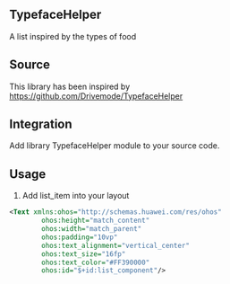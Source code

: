 ## TypefaceHelper
A list inspired by the types of food 

## Source
This library has been inspired by https://github.com/Drivemode/TypefaceHelper

## Integration
Add library TypefaceHelper module to your source code.

## Usage 

1. Add list_item into your layout 

```xml
<Text xmlns:ohos="http://schemas.huawei.com/res/ohos"
        ohos:height="match_content"
        ohos:width="match_parent"
        ohos:padding="10vp"
        ohos:text_alignment="vertical_center"
        ohos:text_size="16fp"
        ohos:text_color="#FF390000"
        ohos:id="$+id:list_component"/>
```


    
